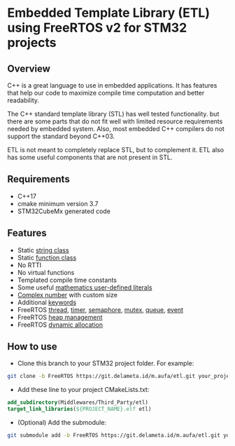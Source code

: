 # Embedded Template Library (ETL) using FreeRTOS v2 for STM32 projects

## Overview
C++ is a great language to use in embedded applications. 
It has features that help our code to maximize compile
time computation and better readability.

The C++ standard template library (STL) has well tested 
functionality. but there are some parts that do not fit 
well with limited resource requirements needed by embedded
system. Also, most embedded C++ compilers do not support 
the standard beyond C++03. 

ETL is not meant to completely replace STL, but to complement
it. ETL also has some useful components that are not present
in STL.

## Requirements
* C++17
* cmake minimum version 3.7
* STM32CubeMx generated code

## Features
* Static [string class](include/etl/string.h)
* Static [function class](include/etl/function.h)
* No RTTI
* No virtual functions
* Templated compile time constants
* Some useful [mathematics user-defined literals](include/etl/math.h)
* [Complex number](include/etl/complex.h) with custom size
* Additional [keywords](include/etl/keywords.h)
* FreeRTOS [thread](include/etl/thread.h), [timer](include/etl/timer.h), 
[semaphore](include/etl/semaphore.h), [mutex](include/etl/mutex.h), 
[queue](include/etl/queue.h), [event](include/etl/event.h)
* FreeRTOS [heap management](include/etl/heap.h)
* FreeRTOS [dynamic allocation](src/dynamic_allocation.cpp)

## How to use
* Clone this branch to your STM32 project folder. For example:
```bash
git clone -b FreeRTOS https://git.delameta.id/m.aufa/etl.git your_project_path/Middlewares/Third_Party/etl
```
* Add these line to your project CMakeLists.txt:
```cmake
add_subdirectory(Middlewares/Third_Party/etl)
target_link_libraries(${PROJECT_NAME}.elf etl)
```
* (Optional) Add the submodule:
```bash
git submodule add -b FreeRTOS https://git.delameta.id/m.aufa/etl.git your_project_path/Middlewares/Third_Party/etl
```

